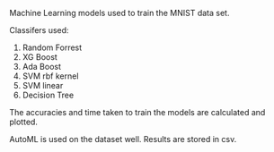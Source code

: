 Machine Learning models used to train the MNIST data set.

Classifers used: 
1. Random Forrest
2. XG Boost
3. Ada Boost
4. SVM rbf kernel
5. SVM linear
6. Decision Tree

The accuracies and time taken to train the models are calculated and plotted. 

AutoML is used on the dataset well. Results are stored in csv.
